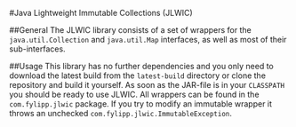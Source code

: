 #Java Lightweight Immutable Collections (JLWIC)

##General
The JLWIC library consists of a set of wrappers for  the `java.util.Collection` and `java.util.Map` interfaces, as well as most of their sub-interfaces.

##Usage
This library has no further dependencies and you only need to download the latest build from the `latest-build` directory or clone the repository and build it yourself. As soon as the JAR-file is in your `CLASSPATH` you should be ready to use JLWIC. All wrappers can be found in the `com.fylipp.jlwic` package. If you try to modify an immutable wrapper it throws an unchecked `com.fylipp.jlwic.ImmutableException`.